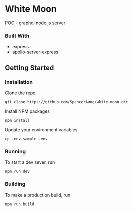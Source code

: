 # White Moon
POC - graphql node.js server

### Built With

* express
* apollo-server-express

## Getting Started

### Installation

Clone the repo
```
git clone https://github.com/SpencerAung/white-moon.git
```

Install NPM packages
```
npm install
```

Update your environment variables
```
cp .env.sample .env
```

### Running

To start a dev sever, run 
```
npm run dev
```

### Building

To make a production build, run
```
npm run build
```
